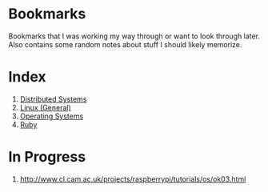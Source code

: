 # Bookmarks

Bookmarks that I was working my way through or want to look through later. Also contains some random notes about stuff I should likely memorize.

Index
=====

1. [Distributed Systems](src/Distributed_Systems.md)
2. [Linux (General)](src/Linux.md)
3. [Operating Systems](src/OS.md)
4. [Ruby](src/Ruby.md)

In Progress
===========

1. http://www.cl.cam.ac.uk/projects/raspberrypi/tutorials/os/ok03.html
